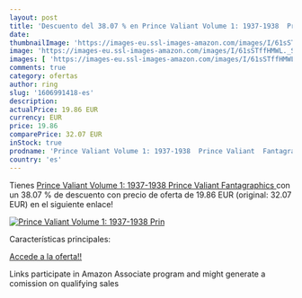 ```yaml
---
layout: post
title: 'Descuento del 38.07 % en Prince Valiant Volume 1: 1937-1938  Prin'
date: 
thumbnailImage: 'https://images-eu.ssl-images-amazon.com/images/I/61sSTffHMWL._SL200_.jpg'
image: 'https://images-eu.ssl-images-amazon.com/images/I/61sSTffHMWL._SL200_.jpg'
images: [ 'https://images-eu.ssl-images-amazon.com/images/I/61sSTffHMWL._SL200_.jpg' ]
comments: true
category: ofertas
author: ring
slug: '1606991418-es'
description:
actualPrice: 19.86 EUR
currency: EUR
price: 19.86
comparePrice: 32.07 EUR
inStock: true
prodname: 'Prince Valiant Volume 1: 1937-1938  Prince Valiant  Fantagraphics  '
country: 'es'
---
```


Tienes [Prince Valiant Volume 1: 1937-1938  Prince Valiant  Fantagraphics  ](https://www.amazon.es/dp/1606991418/?tag=tolees-21) con un 38.07 % de descuento con precio de oferta de 19.86 EUR (original: 32.07 EUR) en el siguiente enlace!

[![Prince Valiant Volume 1: 1937-1938  Prin](https://images-eu.ssl-images-amazon.com/images/I/61sSTffHMWL._SL200_.jpg)](https://www.amazon.es/dp/1606991418/?tag=tolees-21)

Características principales:


[Accede a la oferta!!](https://www.amazon.es/dp/1606991418/?tag=tolees-21)

Links participate in Amazon Associate program and might generate a comission on qualifying sales


